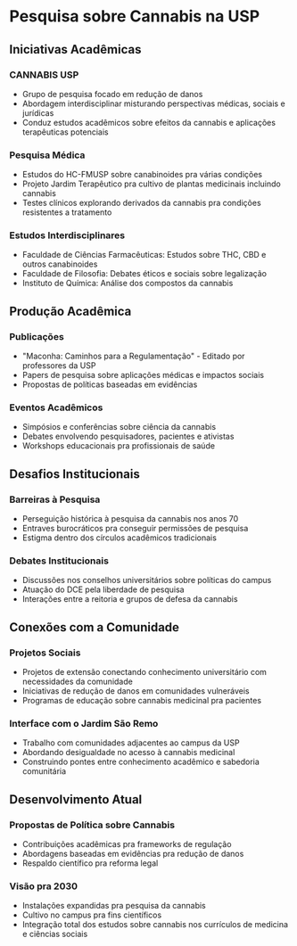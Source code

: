 # Pesquisa sobre Cannabis na USP

## Iniciativas Acadêmicas

### CANNABIS USP
- Grupo de pesquisa focado em redução de danos
- Abordagem interdisciplinar misturando perspectivas médicas, sociais e jurídicas
- Conduz estudos acadêmicos sobre efeitos da cannabis e aplicações terapêuticas potenciais

### Pesquisa Médica
- Estudos do HC-FMUSP sobre canabinoides pra várias condições
- Projeto Jardim Terapêutico pra cultivo de plantas medicinais incluindo cannabis
- Testes clínicos explorando derivados da cannabis pra condições resistentes a tratamento

### Estudos Interdisciplinares
- Faculdade de Ciências Farmacêuticas: Estudos sobre THC, CBD e outros canabinoides
- Faculdade de Filosofia: Debates éticos e sociais sobre legalização
- Instituto de Química: Análise dos compostos da cannabis

## Produção Acadêmica

### Publicações
- "Maconha: Caminhos para a Regulamentação" - Editado por professores da USP
- Papers de pesquisa sobre aplicações médicas e impactos sociais
- Propostas de políticas baseadas em evidências

### Eventos Acadêmicos
- Simpósios e conferências sobre ciência da cannabis
- Debates envolvendo pesquisadores, pacientes e ativistas
- Workshops educacionais pra profissionais de saúde

## Desafios Institucionais

### Barreiras à Pesquisa
- Perseguição histórica à pesquisa da cannabis nos anos 70
- Entraves burocráticos pra conseguir permissões de pesquisa
- Estigma dentro dos círculos acadêmicos tradicionais

### Debates Institucionais
- Discussões nos conselhos universitários sobre políticas do campus
- Atuação do DCE pela liberdade de pesquisa
- Interações entre a reitoria e grupos de defesa da cannabis

## Conexões com a Comunidade

### Projetos Sociais
- Projetos de extensão conectando conhecimento universitário com necessidades da comunidade
- Iniciativas de redução de danos em comunidades vulneráveis
- Programas de educação sobre cannabis medicinal pra pacientes

### Interface com o Jardim São Remo
- Trabalho com comunidades adjacentes ao campus da USP
- Abordando desigualdade no acesso à cannabis medicinal
- Construindo pontes entre conhecimento acadêmico e sabedoria comunitária

## Desenvolvimento Atual

### Propostas de Política sobre Cannabis
- Contribuições acadêmicas pra frameworks de regulação
- Abordagens baseadas em evidências pra redução de danos
- Respaldo científico pra reforma legal

### Visão pra 2030
- Instalações expandidas pra pesquisa da cannabis
- Cultivo no campus pra fins científicos
- Integração total dos estudos sobre cannabis nos currículos de medicina e ciências sociais 